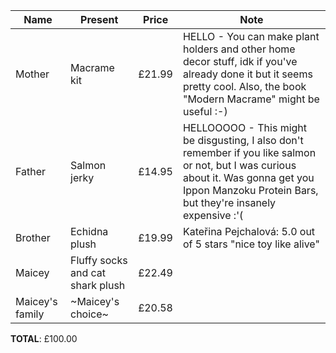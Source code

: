 | Name            | Present                          | Price  | Note                                                                                                                                                                                                |
| --------------- | -------------------------------- | ------ | --------------------------------------------------------------------------------------------------------------------------------------------------------------------------------------------------- |
| Mother          | Macrame kit                      | £21.99 | HELLO - You can make plant holders and other home decor stuff, idk if you've already done it but it seems pretty cool. Also, the book "Modern Macrame" might be useful :-)                          |
| Father          | Salmon jerky                     | £14.95 | HELLOOOOO - This might be disgusting, I also don't remember if you like salmon or not, but I was curious about it. Was gonna get you Ippon Manzoku Protein Bars, but they're insanely expensive :'( |
| Brother         | Echidna plush                    | £19.99 | Kateřina Pejchalová: 5.0 out of 5 stars "nice toy like alive"                                                                                                                                       |
| Maicey          | Fluffy socks and cat shark plush | £22.49 |                                                                                                                                                                                                     |
| Maicey's family | ~Maicey's choice~                | £20.58 |                                                                                                                                                                                                     |

**TOTAL**: £100.00
